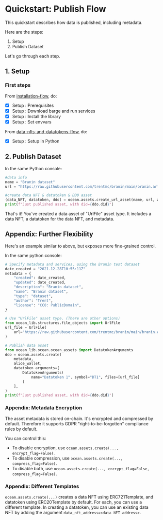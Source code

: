 <!--
Copyright 2022 Ocean Protocol Foundation
SPDX-License-Identifier: Apache-2.0
-->

# Quickstart: Publish Flow

This quickstart describes how data is published, including metadata.

Here are the steps:

1.  Setup
2.  Publish Dataset

Let's go through each step.

## 1. Setup

### First steps

From [installation-flow](install.md), do:
- [x] Setup : Prerequisites
- [x] Setup : Download barge and run services
- [x] Setup : Install the library
- [x] Setup : Set envvars

From [data-nfts-and-datatokens-flow](data-nfts-and-datatokens-flow.md), do:
- [x] Setup : Setup in Python

## 2. Publish Dataset

In the same Python console:
```python
#data info
name = "Branin dataset"
url = "https://raw.githubusercontent.com/trentmc/branin/main/branin.arff"

#create data NFT & datatoken & DDO asset
(data_NFT, datatoken, ddo) = ocean.assets.create_url_asset(name, url, alice_wallet)
print(f"Just published asset, with did={ddo.did}")
```

That's it! You've created a data asset of "UrlFile" asset type. It includes a data NFT, a datatoken for the data NFT, and metadata.

## Appendix: Further Flexibility

Here's an example similar to above, but exposes more fine-grained control.

In the same python console:
```python
# Specify metadata and services, using the Branin test dataset
date_created = "2021-12-28T10:55:11Z"
metadata = {
    "created": date_created,
    "updated": date_created,
    "description": "Branin dataset",
    "name": "Branin dataset",
    "type": "dataset",
    "author": "Trent",
    "license": "CC0: PublicDomain",
}

# Use "UrlFile" asset type. (There are other options)
from ocean_lib.structures.file_objects import UrlFile
url_file = UrlFile(
    url="https://raw.githubusercontent.com/trentmc/branin/main/branin.arff"
)

# Publish data asset
from ocean_lib.ocean.ocean_assets import DatatokenArguments
ddo = ocean.assets.create(
    metadata,
    alice_wallet,
    datatoken_arguments=[
        DatatokenArguments(
            name="Datatoken 1", symbol="DT1", files=[url_file]
        )
    ],
)
print(f"Just published asset, with did={ddo.did}")
```

### Appendix: Metadata Encryption

The asset metadata is stored on-chain. It's encrypted and compressed by default. Therefore it supports GDPR "right-to-be-forgotten" compliance rules by default.

You can control this:
- To disable encryption, use `ocean.assets.create(..., encrypt_flag=False)`.
- To disable compression, use `ocean.assets.create(..., compress_flag=False)`.
- To disable both, use `ocean.assets.create(..., encrypt_flag=False, compress_flag=False)`.

### Appendix: Different Templates

`ocean.assets.create(...)` creates a data NFT using ERC721Template, and datatoken using ERC20Template by default. For each, you can use a different template. In creating a datatoken, you can use an existing data NFT by adding the argument `data_nft_address=<data NFT address>`.

